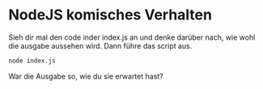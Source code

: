 # NodeJS komisches Verhalten

Sieh dir mal den code inder index.js an und denke darüber nach, wie wohl die ausgabe aussehen wird.
Dann führe das script aus.

```bash
node index.js
```

War die Ausgabe so, wie du sie erwartet hast?
